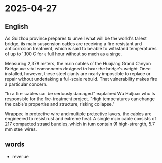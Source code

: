 # 2025-04-27

## English
As Guizhou province prepares to unveil what will be the world's tallest bridge, its main suspension cables are receiving a fire-resistant and anticorrosion treatment, which is said to be able to withstand temperatures of up to 1,100 C for a full hour without so much as a singe.

Measuring 2,378 meters, the main cables of the Huajiang Grand Canyon Bridge are vital components designed to bear the bridge's weight. Once installed, however, these steel giants are nearly impossible to replace or repair without undertaking a full-scale rebuild. That vulnerability makes fire a particular concern.

"In a fire, cables can be seriously damaged," explained Wu Huijuan who is responsible for the fire-treatment project. "High temperatures can change the cable's properties and structure, risking collapse."

Wrapped in protective wire and multiple protective layers, the cables are engineered to resist rust and extreme heat. A single main cable consists of 217 compacted strand bundles, which in turn contain 91 high-strength, 5.7 mm steel wires.




## words
* revenue
